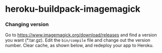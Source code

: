 heroku-buildpack-imagemagick
=================================

### Changing version
Go to https://www.imagemagick.org/download/releases and find a version you want (*.tar.gz). Edit the `bin/compile` file and change out the version number. Clear cache, as shown below, and redeploy your app to Heroku.
